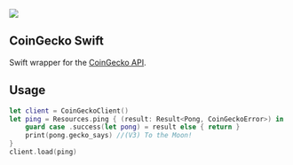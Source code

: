 [![](https://static.coingecko.com/s/coingecko-logo-d13d6bcceddbb003f146b33c2f7e8193d72b93bb343d38e392897c3df3e78bdd.png)](https://coingecko.com)

## CoinGecko Swift

Swift wrapper for the [CoinGecko API](https://www.coingecko.com/en/api).

## Usage
```swift
let client = CoinGeckoClient()
let ping = Resources.ping { (result: Result<Pong, CoinGeckoError>) in
    guard case .success(let pong) = result else { return }
    print(pong.gecko_says) //(V3) To the Moon!
}
client.load(ping)
```
